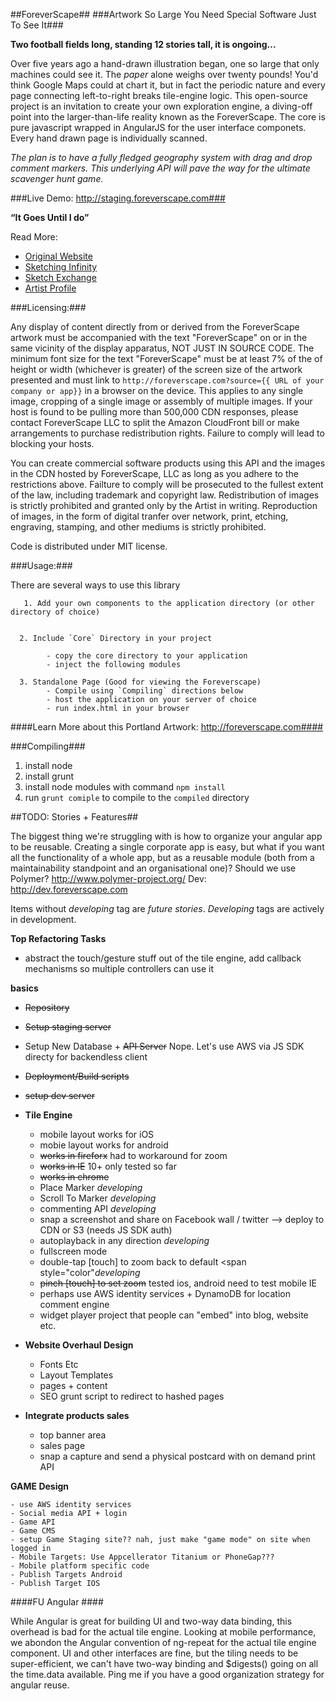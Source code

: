 ##ForeverScape##
###Artwork So Large You Need Special Software Just To See It###

**Two football fields long, standing 12 stories tall, it is ongoing...**

Over five years ago a hand-drawn illustration began, one so large that only machines could see it. The *paper* alone weighs over twenty pounds! You'd think Google Maps could at chart it, but in fact the periodic nature and every page connecting left-to-right breaks tile-engine logic. This open-source project is an invitation to create your own exploration engine, a diving-off point into the larger-than-life reality known as the ForeverScape. The core is pure javascript wrapped in AngularJS for the user interface componets. Every hand drawn page is individually scanned.

*The plan is to have a fully fledged geography system with drag and drop comment markers. This underlying API will pave the way for the ultimate scavenger hunt game.*

###Live Demo: http://staging.foreverscape.com###

**&ldquo;It Goes Until I do&rdquo;**


Read More: 
 - <a href="http://foreverscape.com">Original Website</a>
 - <a href="http://www.reed.edu/reed_magazine/sallyportal/posts/2013/sketching-infinity.html">Sketching Infinity </a>
 - <a href="http://wemakepdx.tumblr.com/post/79275905951/recap-vance-feldman-sxc"> Sketch Exchange </a>
 - <a href="http://www.portlandmercury.com/portland/it-goes-until-i-do/Content?oid=11108536"> Artist Profile </a>


###Licensing:###

Any display of content directly from or derived from the ForeverScape artwork must be accompanied with the text "ForeverScape" on or in the same vicinity of the display apparatus, NOT JUST IN SOURCE CODE. The minimum font size for the text "ForeverScape" must be at least 7% of the of height or width (whichever is greater) of the screen size of the artwork presented and must link to ```http://foreverscape.com?source={{ URL of your company or app}}``` in a browser on the device. This applies to any single image, cropping of a single image or assembly of multiple images. If your host is found to be pulling more than 500,000 CDN responses, please contact ForeverScape LLC to split the Amazon CloudFront bill or make arrangements to purchase redistribution rights. Failure to comply will lead to blocking your hosts. 

You can create commercial software products using this API and the images in the CDN hosted by ForeverScape, LLC as long as you adhere to the restrictions above. Failture to comply will be prosecuted to the fullest extent of the law, including trademark and copyright law. Redistribution of images is strictly prohibited and granted only by the Artist in writing. Reproduction of images, in the form of digital tranfer over network, print, etching, engraving, stamping, and other mediums is strictly prohibited.

Code is distributed under MIT license. 

###Usage:###

  There are several ways to use this library
  
  	   1. Add your own components to the application directory (or other directory of choice)
            

      2. Include `Core` Directory in your project
           
            - copy the core directory to your application
            - inject the following modules

      3. Standalone Page (Good for viewing the Foreverscape)
            - Compile using `Compiling` directions below
            - host the application on your server of choice
            - run index.html in your browser

 
####Learn More about this Portland Artwork: http://foreverscape.com####

###Compiling###

1. install node
2. install grunt
3. install node modules with command `npm install`
4. run `grunt comiple` to compile to the `compiled` directory


##TODO: Stories + Features##

The biggest thing we're struggling with is how to organize your angular app to be reusable. Creating a single corporate app is easy, but what if you want all the functionality of a whole app, but as a reusable module (both from a maintainability standpoint and an organisational one)? Should we use Polymer? http://www.polymer-project.org/ 
Dev: http://dev.foreverscape.com

Items without *developing* tag are *future stories*. *Developing* tags are actively in development.

**Top Refactoring Tasks**
- abstract the touch/gesture stuff out of the tile engine, add callback mechanisms so multiple controllers can use it

**basics**
- ~~Repository~~	
- ~~Setup staging server~~
- Setup New Database + ~~API Server~~ Nope. Let's use AWS via JS SDK directy for backendless client
- ~~Deployment/Build scripts~~
- ~~setup dev server~~

- **Tile Engine**
	- mobile layout works for iOS
	- mobie layout works for android
	- ~~works in fireforx~~ had to workaround for zoom
	- ~~works in IE~~ 10+ only tested so far
	- ~~works in chrome~~
	- Place Marker *developing*
	- Scroll To Marker  *developing*
	- commenting API  *developing*
	- snap a screenshot and share on Facebook wall / twitter --> deploy to CDN or S3 (needs JS SDK auth)
	- autoplayback in any direction  *developing*
	- fullscreen mode
	- double-tap [touch] to zoom back to default  <span style="color"*developing*
	- ~~pinch [touch] to set zoom~~ tested ios, android need to test mobile IE
	- perhaps use AWS identity services + DynamoDB for location comment engine
	- widget player project that people can "embed" into blog, website etc. 
- **Website Overhaul Design**	
	- Fonts Etc
	- Layout Templates
	- pages + content 
	- SEO grunt script to redirect to hashed pages
- **Integrate  products sales**
	- top banner area
	- sales page
	- snap a capture and send a physical postcard with on demand print API
	
**GAME Design**

	- use AWS identity services
	- Social media API + login
	- Game API
	- Game CMS
	- setup Game Staging site?? nah, just make "game mode" on site when logged in
	- Mobile Targets: Use Appcellerator Titanium or PhoneGap???
	- Mobile platform specific code
	- Publish Targets Android
	- Publish Target IOS
	

####FU Angular ####

While Angular is great for building UI and two-way data binding, this overhead is bad for the actual tile engine. Looking at mobile performance, we abondon the Angular convention of ng-repeat for the actual tile engine component. UI and other interfaces are fine, but the tiling needs to be super-efficient, we can't have two-way binding and $digests() going on all the time.data available. Ping me if you have a good organization strategy for angular reuse. 

